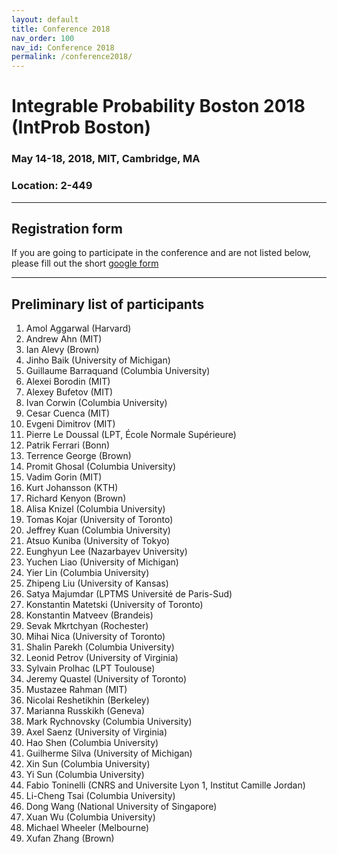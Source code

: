 ```yaml
---
layout: default
title: Conference 2018
nav_order: 100
nav_id: Conference 2018
permalink: /conference2018/
---
```


# Integrable Probability Boston 2018 (IntProb Boston)

### May 14-18, 2018, MIT, Cambridge, MA

### Location: 2-449

---

## Registration form

If you are going to participate in the conference and are not listed below, please fill out the short [google form](https://docs.google.com/forms/d/e/1FAIpQLSd1VkdcfST04yqtHNogt8T3s84q58-Y937EFaGDajveq9M67w/viewform)

---

## Preliminary list of participants

1. Amol Aggarwal (Harvard)
1. Andrew Ahn (MIT)
1. Ian Alevy (Brown)
1. Jinho Baik (University of Michigan)
1. Guillaume Barraquand (Columbia University)
1. Alexei Borodin (MIT)
1. Alexey Bufetov (MIT)
1. Ivan Corwin (Columbia University)
1. Cesar Cuenca (MIT)
1. Evgeni Dimitrov (MIT)
1. Pierre Le Doussal (LPT, École Normale Supérieure)
1. Patrik Ferrari (Bonn)
1. Terrence George (Brown)
1. Promit Ghosal (Columbia University)
1. Vadim Gorin (MIT)
1. Kurt Johansson (KTH)
1. Richard Kenyon (Brown)
1. Alisa Knizel (Columbia University)
1. Tomas Kojar (University of Toronto)
1. Jeffrey Kuan (Columbia University)
1. Atsuo Kuniba (University of Tokyo)
1. Eunghyun Lee (Nazarbayev University)
1. Yuchen Liao (University of Michigan)
1. Yier Lin (Columbia University)
1. Zhipeng Liu (University of Kansas)
1. Satya Majumdar (LPTMS Université de Paris-Sud)
1. Konstantin Matetski (University of Toronto)
1. Konstantin Matveev (Brandeis)
1. Sevak Mkrtchyan (Rochester)
1. Mihai Nica (University of Toronto)
1. Shalin Parekh (Columbia University)
1. Leonid Petrov (University of Virginia)
1. Sylvain Prolhac (LPT Toulouse)
1. Jeremy Quastel (University of Toronto)
1. Mustazee Rahman (MIT)
1. Nicolai Reshetikhin (Berkeley)
1. Marianna Russkikh (Geneva)
1. Mark Rychnovsky (Columbia University)
1. Axel Saenz (University of Virginia)
1. Hao Shen (Columbia University)
1. Guilherme Silva (University of Michigan)
1. Xin Sun (Columbia University)
1. Yi Sun (Columbia University)
1. Fabio Toninelli (CNRS and Universite Lyon 1, Institut Camille Jordan)
1. Li-Cheng Tsai (Columbia University)
1. Dong Wang (National University of Singapore)
1. Xuan Wu (Columbia University)
1. Michael Wheeler (Melbourne)
1. Xufan Zhang (Brown)

<!-- 1. Drazen Petrovic	(IUPUI, Indianapolis) -->
